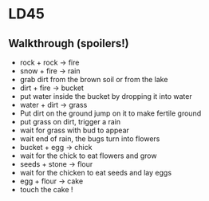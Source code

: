# LD45

## Walkthrough (spoilers!)

- rock + rock -> fire
- snow + fire -> rain
- grab dirt from the brown soil or from the lake 
- dirt + fire -> bucket
- put water inside the bucket by dropping it into water
- water + dirt -> grass
- Put dirt on the ground jump on it to make fertile ground
- put grass on dirt, trigger a rain
- wait for grass with bud to appear
- wait end of rain, the bugs turn into flowers
- bucket + egg -> chick
- wait for the chick to eat flowers and grow
- seeds + stone -> flour
- wait for the chicken to eat seeds and lay eggs
- egg + flour -> cake
- touch the cake !
